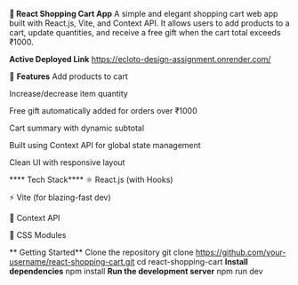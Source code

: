 **🛒 React Shopping Cart App**
A simple and elegant shopping cart web app built with React.js, Vite, and Context API. It allows users to add products to a cart, 
update quantities, and receive a free gift when the cart total exceeds ₹1000.

**Active Deployed Link**
https://ecloto-design-assignment.onrender.com/

🚀 **Features**
Add products to cart

Increase/decrease item quantity

Free gift automatically added for orders over ₹1000

Cart summary with dynamic subtotal

Built using Context API for global state management

Clean UI with responsive layout

**** Tech Stack****
⚛️ React.js (with Hooks)

⚡ Vite (for blazing-fast dev)

🧠 Context API

💅 CSS Modules

** Getting Started**
Clone the repository
git clone https://github.com/your-username/react-shopping-cart.git
cd react-shopping-cart
**Install dependencies**
npm install
**Run the development server**
npm run dev
